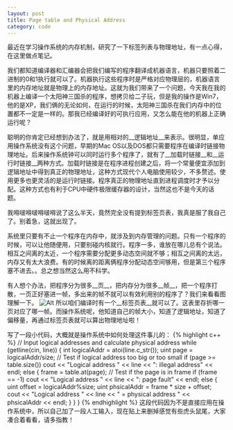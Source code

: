 ```yaml
---
layout: post
title: Page table and Physical Address
category: code
---
```

最近在学习操作系统的内存机制，研究了一下标签列表与物理地址，有一点心得，在这里做点笔记。

我们都知道编译器和汇编器会把我们编写的程序翻译成机器语言，机器只要照着二进制的0和1执行就可以了。机器执行这些程序时是严格对应物理层的，机器语言里的内存地址就是物理上的内存地址。这就为我们带来了一个问题，今天我在我的机器上编译一个太阳神三国杀的程序，想拷贝给二子玩，但是我的操作是Win7，他的是XP，我们俩的无论如何，在运行的时候，太阳神三国杀在我们内存中的位置都不一定是一样的。那我已经编译好的可执行应用，又怎么能在他的机器上正确运行呢？

聪明的你肯定已经想到办法了，就是用相对的__逻辑地址__来表示。很明显，单应用操作系统没有这个问题，早期的Mac OS以及DOS都只需要程序在编译时链接物理地址。后来操作系统钟可以同时运行多个程序了，就有了__加载时链接__和__运行时链接__两种方式。加载时链接是在程序进程创建之后，将一个常量便宜添加到逻辑地址中得到真正的物理地址，这种方式现代个人电脑使用较少，不多赘述。使用更多也更灵活的是运行时链接。程序真正的物理地址直到进程调度时才予以分配。这种方式也有利于CPU中硬件极限缓存器的设计，当然这也不是今天的话题。

我嘚啵嘚啵嘚啵嘚说了这么半天，竟然完全没有提到标签页表，我真是服了我自己了。别着急，这就出现了。

系统里只要有不止一个程序在内存中，就涉及到内存管理的问题。只有一个程序的时候，可以让他随便用，只要别碰内核就行。程序一多，谁放在哪儿总有个说法。相互之间离的太近，一个程序需要分配更多动态空间就不够；相互之间离的太远，内存又有太大浪费。有的时候离的距离俩程序分配动态空间够用，但是第三个程序塞不进去。。总之想当然这么用不科学。

有人想个办法，把程序分为很多__页__，把内存分为很多__帧__，把一个程序打散，一页正好塞进一帧，多出来的帧不就可以有效利用别的程序了？我们来看看图理解一下。
![Alt](http://upload.wikimedia.org/wikipedia/commons/thumb/3/32/Virtual_address_space_and_physical_address_space_relationship.svg/300px-Virtual_address_space_and_physical_address_space_relationship.svg.png)
所以咱们编译时有一个__标签页表__就可以了。这表里存折哪一页对应了哪一帧。而操作系统呢，他知道自己的帧大小，知道了逻辑地址，知道了偏移量，再通过标签页表就可以算出物理地址啦！

写了一段小代码，大概就是操作系统中如何处理这件事儿的：
{% highlight c++ %}
  // Input logical addresses and calculate physical address
  while (getline(cin, line))
  {
    int logicalAddr = atoi(line.c_str());
    uint page = logicalAddr/size;
    // Test if logical address too big or too small
    if (page >= table.size())
      cout << "Logical address " << line <<
        ": illegal address" << endl;
    else
    {
      frame = table.at(page);
      // Test if the page is in frame
      if (frame == -1)
        cout << "Logical address " << line <<
          ": page fault" << endl;
      else
      {
        uint offset = logicalAddr%size;
        uint phsicalAddr = frame * size + offset;
        cout << "Logical address " << line <<
          " = physical address " << phsicalAddr << endl;
      }
    }
  }
{% endhighlight %}
这段代码因为不是直接应用在操作系统中，所以自己加了一段人工输入，现在贴上来删掉感觉有些虎头鼠尾，大家凑合着看看，请多指教！